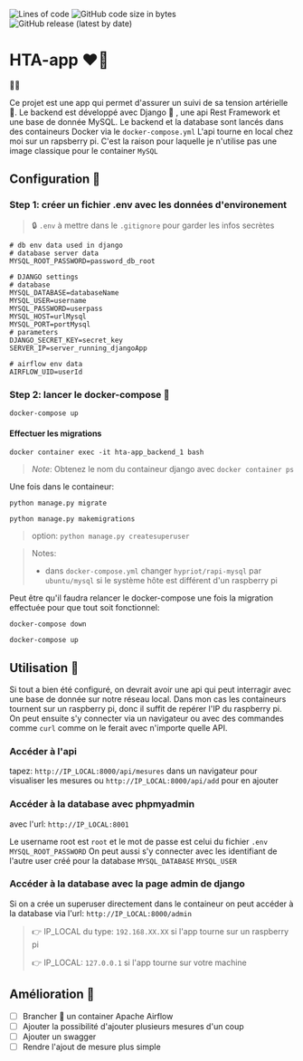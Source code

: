 ![Lines of code](https://img.shields.io/tokei/lines/github/pacourbet/hta-app?style=plastic)
![GitHub code size in bytes](https://img.shields.io/github/languages/code-size/pacourbet/hta-app)
![GitHub release (latest by date)](https://img.shields.io/github/v/release/pacourbet/hta-app)

# HTA-app ❤️‍🔥

🙋‍♂️

Ce projet est une app qui permet d'assurer un suivi de sa tension artérielle 📓.
Le backend est développé avec Django 🐍 , une api Rest Framework et une base de donnée MySQL.
Le backend et la database sont lancés dans des containeurs Docker via le `docker-compose.yml`
L'api tourne en local chez moi sur un rapsberry pi. C'est la raison pour laquelle je n'utilise pas une image classique pour le container `MySQL`

## Configuration 📝

### Step 1: créer un fichier .env avec les données d'environement
> 🔒 `.env` à mettre dans le `.gitignore` pour garder les infos secrètes

```
# db env data used in django 
# database server data
MYSQL_ROOT_PASSWORD=password_db_root

# DJANGO settings
# database
MYSQL_DATABASE=databaseName
MYSQL_USER=username
MYSQL_PASSWORD=userpass
MYSQL_HOST=urlMysql
MYSQL_PORT=portMysql
# parameters
DJANGO_SECRET_KEY=secret_key
SERVER_IP=server_running_djangoApp

# airflow env data
AIRFLOW_UID=userId

```

### Step 2: lancer le docker-compose 🐳

`docker-compose up`

#### Effectuer les migrations

`docker container exec -it hta-app_backend_1 bash`

> *Note*:
> Obtenez le nom du containeur django avec `docker container ps`

Une fois dans le containeur:

`python manage.py migrate`

`python manage.py makemigrations`

>option:
> `python manage.py createsuperuser`

> Notes:
> - dans `docker-compose.yml` changer `hypriot/rapi-mysql` par `ubuntu/mysql` si le système hôte est différent d'un raspberry pi

Peut être qu'il faudra relancer le docker-compose une fois la migration effectuée pour que tout soit fonctionnel:

`docker-compose down`

`docker-compose up`

## Utilisation 🚀

Si tout a bien été configuré, on devrait avoir une api qui peut interragir avec une base de donnée sur notre réseau local. 
Dans mon cas les containeurs tournent sur un raspberry pi, donc il suffit de repérer l'IP du raspberry pi. On peut ensuite s'y connecter via un navigateur ou avec des commandes comme `curl` comme on le ferait avec n'importe quelle API.


### Accéder à l'api

tapez: `http://IP_LOCAL:8000/api/mesures` dans un navigateur pour visualiser les mesures
ou `http://IP_LOCAL:8000/api/add` pour en ajouter

### Accéder à la database avec phpmyadmin

avec l'url: `http://IP_LOCAL:8001`

Le username root est `root` et le mot de passe est celui du fichier `.env` `MYSQL_ROOT_PASSWORD`
On peut aussi s'y connecter avec les identifiant de l'autre user créé pour la database `MYSQL_DATABASE` `MYSQL_USER`

### Accéder à la database avec la page admin de django

Si on a crée un superuser directement dans le containeur on peut accéder à la database via l'url: `http://IP_LOCAL:8000/admin`

> 👉 IP_LOCAL du type: `192.168.XX.XX` si l'app tourne sur un raspberry pi
> 
> 👉 IP_LOCAL: `127.0.0.1` si l'app tourne sur votre machine

## Amélioration 💪

- [ ] Brancher 🔌 un container Apache Airflow
- [ ] Ajouter la possibilité d'ajouter plusieurs mesures d'un coup
- [ ] Ajouter un swagger
- [ ] Rendre l'ajout de mesure plus simple
